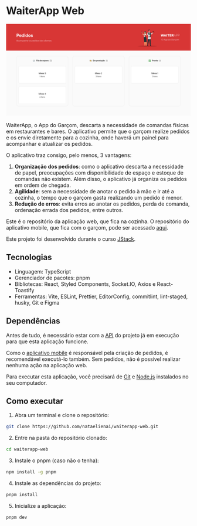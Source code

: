 # WaiterApp Web

<p align="center">
  <img src="./images/web-app.png" alt="Aplicação Web do WaiterApp" />
</p>

WaiterApp, o App do Garçom, descarta a necessidade de comandas físicas em restaurantes e bares. O aplicativo permite que o garçom realize pedidos e os envie diretamente para a cozinha, onde haverá um painel para acompanhar e atualizar os pedidos.

O aplicativo traz consigo, pelo menos, 3 vantagens:
1. **Organização dos pedidos**: como o aplicativo descarta a necessidade de papel, preocupações com disponibilidade de espaço e estoque de comandas não existem. Além disso, o aplicativo já organiza os pedidos em ordem de chegada.
2. **Agilidade**: sem a necessidade de anotar o pedido à mão e ir até a cozinha, o tempo que o garçom gasta realizando um pedido é menor.
3. **Redução de erros**: evita erros ao anotar os pedidos, perda de comanda, ordenação errada dos pedidos, entre outros.

Este é o repositório da aplicação web, que fica na cozinha. O repositório do aplicativo mobile, que fica com o garçom, pode ser acessado [aqui](https://github.com/nataelienai/waiterapp-mobile).

Este projeto foi desenvolvido durante o curso [JStack](https://jstack.com.br/).

## Tecnologias

- Linguagem: TypeScript
- Gerenciador de pacotes: pnpm
- Bibliotecas: React, Styled Components, Socket.IO, Axios e React-Toastify
- Ferramentas: Vite, ESLint, Prettier, EditorConfig, commitlint, lint-staged, husky, Git e Figma

## Dependências

Antes de tudo, é necessário estar com a [API](https://github.com/nataelienai/waiterapp-api) do projeto já em execução para que esta aplicação funcione.

Como o [aplicativo mobile](https://github.com/nataelienai/waiterapp-mobile) é responsável pela criação de pedidos, é recomendável executá-lo também. Sem pedidos, não é possível realizar nenhuma ação na aplicação web.

Para executar esta aplicação, você precisará de [Git](https://git-scm.com/downloads) e [Node.js](https://nodejs.org/) instalados no seu computador.

## Como executar

1. Abra um terminal e clone o repositório:
```sh
git clone https://github.com/nataelienai/waiterapp-web.git
```

2. Entre na pasta do repositório clonado:
```sh
cd waiterapp-web
```

3. Instale o pnpm (caso não o tenha):
```sh
npm install -g pnpm
```

4. Instale as dependências do projeto:
```sh
pnpm install
```

5. Inicialize a aplicação:
```sh
pnpm dev
```
